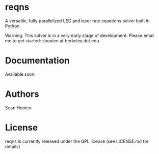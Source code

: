 # reqns
A versatile, fully parallelized LED and laser rate equations solver built in Python.

Warning: This solver is in a very early stage of development. Please email me to get started: shooten at berkeley dot edu

# Documentation
Available soon.

# Authors
Sean Hooten

# License
reqns is currently released under the GPL license (see LICENSE.md for details)
